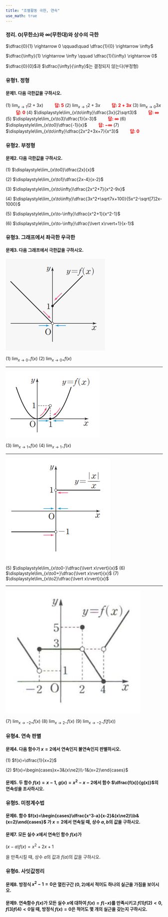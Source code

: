 ```yaml
---
title: "조별활동 극한, 연속"
use_math: true
---
```


### 정리. 0(무한소)와 $\infty$(무한대)와 상수의 극한

$\dfrac{0}{1} \rightarrow 0 \qquad\quad \dfrac{1}{0} \rightarrow \infty$

$\dfrac{\infty}{1} \rightarrow \infty \qquad \dfrac{1}{\infty} \rightarrow 0$

$\dfrac{0}{0}$과 $\dfrac{\infty}{\infty}$는 결정되지 않는다(부정형)

### 유형1. 정형

#### 문제1. 다음 극한값을 구하시오.

(1) $\displaystyle\lim_{x\to1}(2+3x)$
**<span style="color: red;">$\qquad$답: $5$</span>**
(2) $\displaystyle\lim_{x\to1}2+3x$
**<span style="color: red;">$\qquad$답: $2+3x$</span>**
(3) $\displaystyle\lim_{x\to0}3x$
**<span style="color: red;">$\qquad$답: $0$</span>**
(4) $\displaystyle\lim_{x\to\infty}\dfrac{3x}{2\sqrt3}$
**<span style="color: red;">$\qquad$답: $\infty$</span>**
(5) $\displaystyle\lim_{x\to3}\dfrac{1}{x-3}$
**<span style="color: red;">$\qquad$답: $\infty$</span>**
(6) $\displaystyle\lim_{x\to0}\dfrac{-1}{x}$
**<span style="color: red;">$\qquad$답: $-\infty$</span>**
(7) $\displaystyle\lim_{x\to\infty}\dfrac{2x^2+3x+7}{x^3}$
**<span style="color: red;">$\qquad$답: $0$</span>**
### 유형2. 부정형

#### 문제2. 다음 극한값을 구하시오.

(1) $\displaystyle\lim_{x\to0}\dfrac{2x}{x}$

(2) $\displaystyle\lim_{x\to1}\dfrac{2x-4}{x-2}$

(3) $\displaystyle\lim_{x\to\infty}\dfrac{2x^2+7}{x^2-9x}$

(4) $\displaystyle\lim_{x\to\infty}\dfrac{3x^2+\sqrt7x+100}{5x^2-\sqrt[7]2x-1000}$

(5) $\displaystyle\lim_{x\to-\infty}\dfrac{x^2+1}{x^2-1}$

(6) $\displaystyle\lim_{x\to-\infty}\dfrac{\lvert x\rvert+1}{x-1}$

### 유형3. 그래프에서 좌극한 우극한

#### 문제3. 다음 그래프에서 극한값을 구하시오.

<img src="/assets/two cs/1-1.png"/>

(1) $\displaystyle\lim_{x\to0-}f(x)$
(2) $\displaystyle\lim_{x\to0+}f(x)$
***

<img src="/assets/two cs/1-2.png"/>

(3) $\displaystyle\lim_{x\to1+}f(x)$
(4) $\displaystyle\lim_{x\to1-}f(x)$
***

<img src="/assets/two cs/1-3.png"/>

(5) $\displaystyle\lim_{x\to0-}\dfrac{\lvert x\rvert}{x}$
(6) $\displaystyle\lim_{x\to0+}\dfrac{\lvert x\rvert}{x}$
(7) $\displaystyle\lim_{x\to2}\dfrac{\lvert x\rvert}{x}$
***

<img src="/assets/two cs/2-2.png"/>

(7) $\displaystyle\lim_{x\to-2+}f(x)$
(8) $\displaystyle\lim_{x\to2-}f(x)$
(9) $\displaystyle\lim_{x\to-2-}f(f(x))$

### 유형4. 연속 판별

#### 문제4. 다음 함수가 $x=2$에서 연속인지 불연속인지 판별하시오.

(1) $f(x)=\dfrac{1}{x+2}$

(2) $f(x)=\begin{cases}x+3&(x\ne2)\\-1&(x=2)\end{cases}$

#### 문제5. 두 함수 $f(x)=x-1,\ g(x)=x^2-x-2$에서 함수 $\dfrac{f(x)}{g(x)}$의 연속성을 조사하시오.

### 유형5. 미정계수법

#### 문제6. 함수 $f(x)=\begin{cases}\dfrac{x^3-a}{x-2}&(x\ne2)\\b&(x=2)\end{cases}$ 가 $x=2$에서 연속일 때, 상수 $a, b$의 값을 구하시오.

#### 문제7. 모든 실수 $x$에서 연속인 함수 $f(x)$가 

$(x-a)f(x)=x^2+2x+1$

을 만족시킬 때, 상수 $a$의 값과 $f(a)$의 값을 구하시오.

### 유형6. 사잇값정리

#### 문제8. 방정식 $x^2-1=0$은 열린구간 $(0, 2)$에서 적어도 하나의 실근을 가짐을 보이시오.

#### 문제9. 연속함수 $f(x)$가 모든 실수 $x$에 대하여 $f(x)=f(-x)$를 만족시키고 $f(1)f(2)<0$, $f(3)f(4)<0$일 때, 방정식 $f(x)=0$은 적어도 몇 개의 실근을 갖는지 구하시오.